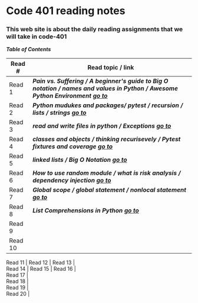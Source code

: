 # Code 401 reading notes
### This web site is about the daily reading assignments that we will take in code-401  

***Table of Contents***

Read #    |    Read topic / link
------    | ------------------
Read 1    | ***Pain vs. Suffering / A beginner's guide to Big O notation / names and values in Python / Awesome Python Environment         [go to]( https://osama-yousef.github.io/Code-401-reading-notes/class-01 )***
Read 2    | ***Python mudukes and packages/ pytest / recursion / lists / strings   [go to]( https://osama-yousef.github.io/Code-401-reading-notes/class-02 )***
Read 3    | ***read and write files in python / Exceptions   [go to]( https://osama-yousef.github.io/Code-401-reading-notes/class-03 )***
Read 4    | ***classes and objects / thinking recurisevely / Pytest fixtures and coverage   [go to]( https://osama-yousef.github.io/Code-401-reading-notes/class-04 )***
Read 5    | ***linked lists / Big O Notation   [go to]( https://osama-yousef.github.io/Code-401-reading-notes/class-05 )***
Read 6    | ***How to use random module / what is risk analysis / dependency injection  [go to]( https://osama-yousef.github.io/Code-401-reading-notes/class-06 )***
Read 7    | ***Global scope / global statement / nonlocal statement  [go to]( https://osama-yousef.github.io/Code-401-reading-notes/class-07 )***
Read 8    | ***List Comprehensions in Python  [go to]( https://osama-yousef.github.io/Code-401-reading-notes/class-08 )***
Read 9    | 
Read 10   | 

Read 11   | 
Read 12   | 
Read 13   |  
Read 14   | 
Read 15   | 
Read 16   |     
Read 17   |     
Read 18   |     
Read 19   |    
Read 20   | 
